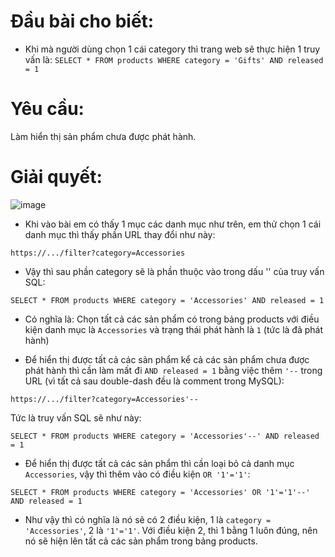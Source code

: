 # Đầu bài cho biết:
- Khi mà người dùng chọn 1 cái category thì trang web sẽ thực hiện 1 truy vấn là:
`SELECT * FROM products WHERE category = 'Gifts' AND released = 1`

# Yêu cầu: 
Làm hiển thị sản phẩm chưa được phát hành.

# Giải quyết:
![image](https://github.com/user-attachments/assets/2de27575-fc1c-4b4b-b3e8-859447217ae8)

- Khi vào bài em có thấy 1 mục các danh mục như trên, em thử chọn 1 cái danh mục thì thấy phần URL thay đổi như này:

`https://.../filter?category=Accessories`
- Vậy thì sau phần category sẽ là phần thuộc vào trong dấu '' của truy vấn SQL:

`SELECT * FROM products WHERE category = 'Accessories' AND released = 1`
- Có nghĩa là: Chọn tất cả các sản phẩm có trong bảng products với điều kiện danh mục là `Accessories` và trạng thái phát hành là `1` (tức là đã phát hành)

- Để hiển thị được tất cả các sản phẩm kể cả các sản phẩm chưa được phát hành thì cần làm mất đi `AND released = 1` bằng việc thêm `'--` trong URL (vì tất cả sau double-dash đều là comment trong MySQL):

`https://.../filter?category=Accessories'--`

Tức là truy vấn SQL sẽ như này:

`SELECT * FROM products WHERE category = 'Accessories'--' AND released = 1`

- Để hiển thị được tất cả các sản phẩm thì cần loại bỏ cả danh mục `Accessories`, vậy thì thêm vào có điều kiện `OR '1'='1'`:

`SELECT * FROM products WHERE category = 'Accessories' OR '1'='1'--' AND released = 1`

- Như vậy thì có nghĩa là nó sẽ có 2 điều kiện, 1 là `category = 'Accessories'`, 2 là `'1'='1'`. Với điều kiện 2, thì 1 bằng 1 luôn đúng, nên nó sẽ hiện lên tất cả các sản phẩm trong bảng products.
